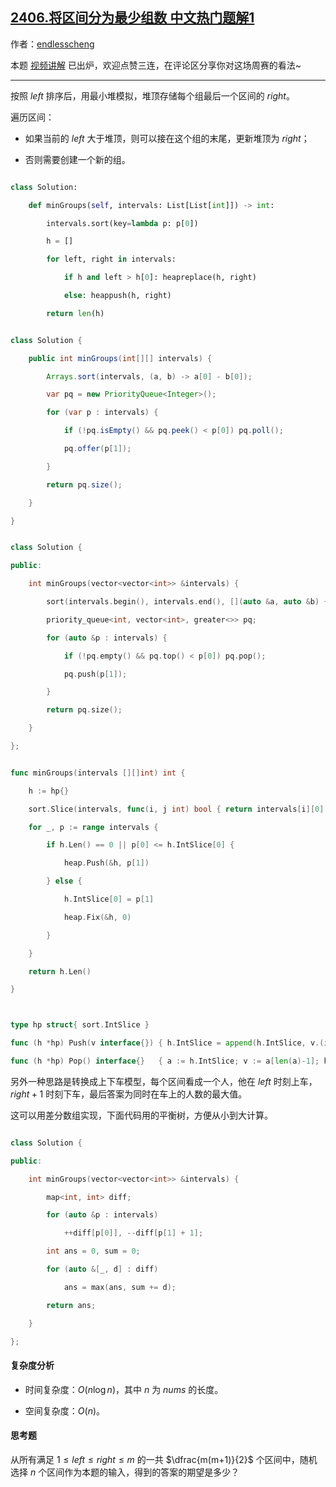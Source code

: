 ## [2406.将区间分为最少组数 中文热门题解1](https://leetcode.cn/problems/divide-intervals-into-minimum-number-of-groups/solutions/100000/by-endlesscheng-ze3t)

作者：[endlesscheng](https://leetcode.cn/u/endlesscheng)

本题 [视频讲解](https://www.bilibili.com/video/BV1it4y1L7kL) 已出炉，欢迎点赞三连，在评论区分享你对这场周赛的看法~

---
 
按照 $\textit{left}$ 排序后，用最小堆模拟，堆顶存储每个组最后一个区间的 $\textit{right}$。

遍历区间：

- 如果当前的 $\textit{left}$ 大于堆顶，则可以接在这个组的末尾，更新堆顶为 $\textit{right}$；
- 否则需要创建一个新的组。

```py [sol1-Python3]
class Solution:
    def minGroups(self, intervals: List[List[int]]) -> int:
        intervals.sort(key=lambda p: p[0])
        h = []
        for left, right in intervals:
            if h and left > h[0]: heapreplace(h, right)
            else: heappush(h, right)
        return len(h)
```

```java [sol1-Java]
class Solution {
    public int minGroups(int[][] intervals) {
        Arrays.sort(intervals, (a, b) -> a[0] - b[0]);
        var pq = new PriorityQueue<Integer>();
        for (var p : intervals) {
            if (!pq.isEmpty() && pq.peek() < p[0]) pq.poll();
            pq.offer(p[1]);
        }
        return pq.size();
    }
}
```

```cpp [sol1-C++]
class Solution {
public:
    int minGroups(vector<vector<int>> &intervals) {
        sort(intervals.begin(), intervals.end(), [](auto &a, auto &b) { return a[0] < b[0]; });
        priority_queue<int, vector<int>, greater<>> pq;
        for (auto &p : intervals) {
            if (!pq.empty() && pq.top() < p[0]) pq.pop();
            pq.push(p[1]);
        }
        return pq.size();
    }
};
```

```go [sol1-Go]
func minGroups(intervals [][]int) int {
	h := hp{}
	sort.Slice(intervals, func(i, j int) bool { return intervals[i][0] < intervals[j][0] })
	for _, p := range intervals {
		if h.Len() == 0 || p[0] <= h.IntSlice[0] {
			heap.Push(&h, p[1])
		} else {
			h.IntSlice[0] = p[1]
			heap.Fix(&h, 0)
		}
	}
	return h.Len()
}

type hp struct{ sort.IntSlice }
func (h *hp) Push(v interface{}) { h.IntSlice = append(h.IntSlice, v.(int)) }
func (h *hp) Pop() interface{}   { a := h.IntSlice; v := a[len(a)-1]; h.IntSlice = a[:len(a)-1]; return v }
```

另外一种思路是转换成上下车模型，每个区间看成一个人，他在 $\textit{left}$ 时刻上车，$\textit{right}+1$ 时刻下车，最后答案为同时在车上的人数的最大值。

这可以用差分数组实现，下面代码用的平衡树，方便从小到大计算。

```cpp [sol2-C++]
class Solution {
public:
    int minGroups(vector<vector<int>> &intervals) {
        map<int, int> diff;
        for (auto &p : intervals)
            ++diff[p[0]], --diff[p[1] + 1];
        int ans = 0, sum = 0;
        for (auto &[_, d] : diff)
            ans = max(ans, sum += d);
        return ans;
    }
};
```

#### 复杂度分析

- 时间复杂度：$O(n\log n)$，其中 $n$ 为 $\textit{nums}$ 的长度。
- 空间复杂度：$O(n)$。

#### 思考题

从所有满足 $1\le\textit{left}\le\textit{right}\le m$ 的一共 $\dfrac{m(m+1)}{2}$ 个区间中，随机选择 $n$ 个区间作为本题的输入，得到的答案的期望是多少？